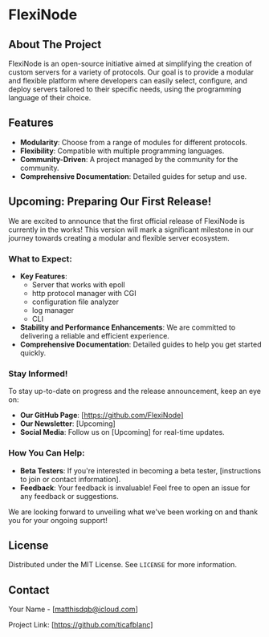 # FlexiNode

## About The Project

FlexiNode is an open-source initiative aimed at simplifying the creation of custom servers for a variety of protocols. Our goal is to provide a modular and flexible platform where developers can easily select, configure, and deploy servers tailored to their specific needs, using the programming language of their choice.

## Features

- **Modularity**: Choose from a range of modules for different protocols.
- **Flexibility**: Compatible with multiple programming languages.
- **Community-Driven**: A project managed by the community for the community.
- **Comprehensive Documentation**: Detailed guides for setup and use.

## Upcoming: Preparing Our First Release!

We are excited to announce that the first official release of FlexiNode is currently in the works! This version will mark a significant milestone in our journey towards creating a modular and flexible server ecosystem.

### What to Expect:
- **Key Features**:
  - Server that works with epoll
  - http protocol manager with CGI
  - configuration file analyzer
  - log manager
  - CLI
- **Stability and Performance Enhancements**: We are committed to delivering a reliable and efficient experience.
- **Comprehensive Documentation**: Detailed guides to help you get started quickly.

### Stay Informed!
To stay up-to-date on progress and the release announcement, keep an eye on:
- **Our GitHub Page**: [https://github.com/FlexiNode]
- **Our Newsletter**: [Upcoming]
- **Social Media**: Follow us on [Upcoming] for real-time updates.

### How You Can Help:
- **Beta Testers**: If you're interested in becoming a beta tester, [instructions to join or contact information].
- **Feedback**: Your feedback is invaluable! Feel free to open an issue for any feedback or suggestions.

We are looking forward to unveiling what we've been working on and thank you for your ongoing support!

<!--- ## Getting Started

To start using FlexiNode, clone this repository and follow the setup instructions.

```bash
git clone [REPO_URL]
```

### Prerequisites

- etc....

### Installation

Provide the steps for installing your project.

```bash
# Example installation command
```

## Usage

Provide examples of how to use your project. Include code snippets or commands.

```bash
# Example usage
```

## Contributing

Contributions are what make the open-source community such an amazing place to learn, inspire, and create. Any contributions you make are **greatly appreciated**.

1. Fork the Project
2. Create your Feature Branch (`git checkout -b feature/AmazingFeature`)
3. Commit your Changes (`git commit -m 'Add some AmazingFeature'`)
4. Push to the Branch (`git push origin feature/AmazingFeature`)
5. Open a Pull Request --->

## License

Distributed under the MIT License. See `LICENSE` for more information.

## Contact

Your Name - [matthisdqb@icloud.com]

Project Link: [https://github.com/ticafblanc]

